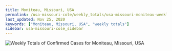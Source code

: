 ```yaml
---
title: Moniteau, Missouri, USA
permalink: /usa-missouri-cole/weekly_totals/usa-missouri-moniteau-weekly_totals.html
last_updated: Nov 25, 2020
keywords: ["Moniteau, Missouri, USA", "weekly totals"]
sidebar: usa-missouri-cole_sidebar
---
```


![Weekly Totals of Confirmed Cases for Moniteau, Missouri, USA](/covid_tracker/images/graphs/usa-missouri-moniteau-weekly_totals_graph.png)
